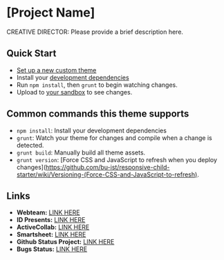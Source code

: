 # [Project Name]

CREATIVE DIRECTOR: Please provide a brief description here.

## Quick Start

- [Set up a new custom theme](https://github.com/bu-ist/responsive-child-starter/wiki/Setting-up-new-custom-themes)
- Install your [development dependencies](https://github.com/bu-ist/responsive-child-starter/wiki/Install-development-dependencies)
- Run  `npm install`, then `grunt` to begin watching changes.
- Upload to [your sandbox](http://sites.bu.edu/marcom-team/departments/interactive-design/interactive-design-workflow/development/sandboxes-overview/) to see changes.

## Common commands this theme supports

- `npm install`: Install your development dependencies
- `grunt`: Watch your theme for changes and compile when a change is detected.
- `grunt build`: Manually build all theme assets.
- `grunt version`: [Force CSS and JavaScript to refresh when you deploy changes](https://github.com/bu-ist/responsive-child-starter/wiki/Versioning-(Force-CSS-and-JavaScript-to-refresh).

## Links

- **Webteam:** [LINK HERE]()
- **ID Presents:** [LINK HERE]()
- **ActiveCollab:** [LINK HERE]()
- **Smartsheet:** [LINK HERE]()
- **Github Status Project:** [LINK HERE]()
- **Bugs Status:** [LINK HERE]()